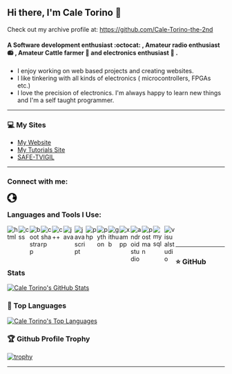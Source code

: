 ## Hi there, I'm Cale Torino 👋

Check out my archive profile at: https://github.com/Cale-Torino-the-2nd

#### A Software development enthusiast :octocat: , Amateur radio enthusiast :radio: , Amateur Cattle farmer :ox: and electronics enthusiast :electric_plug: .

- I enjoy working on web based projects and creating websites.
- I like tinkering with all kinds of electronics ( microcontrollers, FPGAs etc.)
- I love the precision of electronics. I'm always happy to learn new things and I'm a self taught programmer.

---

### :computer: My Sites

<!-- MY_SITES:START -->
- [My Website](https://www.techrad.co.za "My Website")
- [My Tutorials Site](https://tutorials.techrad.co.za "My Tutorials Site")
- [SAFE-TVIGIL](https://safe-tvigil.com "SAFE-TVIGIL")
<!-- MY_SITES:END -->

---

<!--
[![Cale Torino's wakatime stats](https://github-readme-stats-coral-ten.vercel.app/api/wakatime?username=Cale-Torino&theme=radical&hide_border=true)]
-->
### Connect with me:

<a href="https://www.techrad.co.za" target="_blank"> <img align="left" alt="" width="22px" src="https://raw.githubusercontent.com/iconic/open-iconic/master/svg/globe.svg"></a>
<a href="https://www.youtube.com/channel/UCp3xaxhaAYnQqo3J8S6mIdw" target="_blank"> <img align="left" alt="" width="22px" src="https://cdn.jsdelivr.net/npm/simple-icons@v3/icons/youtube.svg"></a>
<a href="https://za.linkedin.com/in/cale-torino-859485172" target="_blank"> <img align="left" alt="" width="22px" src="https://cdn.jsdelivr.net/npm/simple-icons@v3/icons/linkedin.svg"></a>

<br />

### Languages and Tools I Use:

<img align="left" alt="html" width="26px" src="https://simpleicons.org/icons/html5.svg" />
<img align="left" alt="css" width="26px" src="https://simpleicons.org/icons/css3.svg" />
<img align="left" alt="bootstrap" width="26px" src="https://simpleicons.org/icons/bootstrap.svg" />
<img align="left" alt="csharp" width="26px" src="https://simpleicons.org/icons/csharp.svg" />
<img align="left" alt="c++" width="26px" src="https://simpleicons.org/icons/cplusplus.svg" />
<img align="left" alt="java" width="26px" src="https://simpleicons.org/icons/java.svg" />
<img align="left" alt="javascript" width="26px" src="https://simpleicons.org/icons/javascript.svg" />
<img align="left" alt="php" width="26px" src="https://simpleicons.org/icons/php.svg" />
<img align="left" alt="python" width="26px" src="https://simpleicons.org/icons/python.svg" />
<img align="left" alt="github" width="26px" src="https://simpleicons.org/icons/github.svg" />
<img align="left" alt="xampp" width="26px" src="https://simpleicons.org/icons/xampp.svg" />
<img align="left" alt="androidstudio" width="26px" src="https://simpleicons.org/icons/androidstudio.svg" />
<img align="left" alt="postman" width="26px" src="https://simpleicons.org/icons/postman.svg" />
<img align="left" alt="mysql" width="26px" src="https://simpleicons.org/icons/mysql.svg" />
<img align="left" alt="visualstudio" width="26px" src="https://simpleicons.org/icons/visualstudio.svg" />

<br />
<br />

---

### :star: GitHub Stats

<!-- GITHUB_STATS:START -->
[![Cale Torino's GitHub Stats](https://github-readme-stats-coral-ten.vercel.app/api?username=Cale-Torino&show_icons=true&theme=radical&hide_border=true)]()
<!-- GITHUB_STATS:END -->

### :speak_no_evil: Top Languages

<!-- TTOP_LAN:START -->
[![Cale Torino's Top Languages](https://github-readme-stats-coral-ten.vercel.app/api/top-langs/?username=Cale-Torino&theme=radical&hide_border=true&layout=compact)]()
<!-- TOP_LAN:END -->

### :trophy: Github Profile Trophy

[![trophy](https://github-profile-trophy.vercel.app/?username=Cale-Torino&theme=radical)](https://github.com/ryo-ma/github-profile-trophy)

<!--
[![Readme Card](https://github-readme-stats-coral-ten.vercel.app/api/pin/?username=Cale-Torino&repo=github-readme-stats&theme=radical&hide_border=true)]()
-->

---
